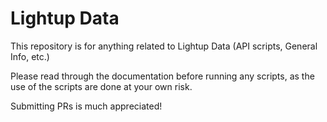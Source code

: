 # Lightup Data

This repository is for anything related to Lightup Data (API scripts, General Info, etc.)

Please read through the documentation before running any scripts, as the use of the scripts are done at your own risk.

Submitting PRs is much appreciated!
